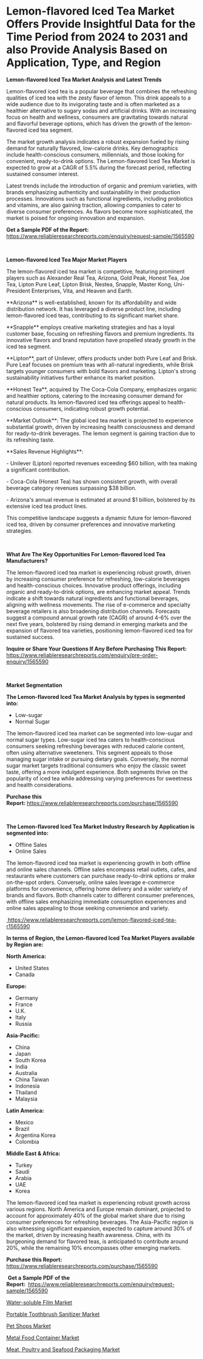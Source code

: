 <p><h1>Lemon-flavored Iced Tea Market Offers Provide Insightful Data for the Time Period from 2024 to 2031 and also Provide Analysis Based on Application, Type, and Region</h1></p><p><strong>Lemon-flavored Iced Tea Market Analysis and Latest Trends</strong></p>
<p><p>Lemon-flavored iced tea is a popular beverage that combines the refreshing qualities of iced tea with the zesty flavor of lemon. This drink appeals to a wide audience due to its invigorating taste and is often marketed as a healthier alternative to sugary sodas and artificial drinks. With an increasing focus on health and wellness, consumers are gravitating towards natural and flavorful beverage options, which has driven the growth of the lemon-flavored iced tea segment. </p><p>The market growth analysis indicates a robust expansion fueled by rising demand for naturally flavored, low-calorie drinks. Key demographics include health-conscious consumers, millennials, and those looking for convenient, ready-to-drink options. The Lemon-flavored Iced Tea Market is expected to grow at a CAGR of 5.5% during the forecast period, reflecting sustained consumer interest. </p><p>Latest trends include the introduction of organic and premium varieties, with brands emphasizing authenticity and sustainability in their production processes. Innovations such as functional ingredients, including probiotics and vitamins, are also gaining traction, allowing companies to cater to diverse consumer preferences. As flavors become more sophisticated, the market is poised for ongoing innovation and expansion.</p></p>
<p><strong>Get a Sample PDF of the Report:&nbsp;</strong> <a href="https://www.reliableresearchreports.com/enquiry/request-sample/1565590">https://www.reliableresearchreports.com/enquiry/request-sample/1565590</a></p>
<p>&nbsp;</p>
<p><strong>Lemon-flavored Iced Tea Major Market Players</strong></p>
<p><p>The lemon-flavored iced tea market is competitive, featuring prominent players such as Alexander Real Tea, Arizona, Gold Peak, Honest Tea, Joe Tea, Lipton Pure Leaf, Lipton Brisk, Nestea, Snapple, Master Kong, Uni-President Enterprises, Vita, and Heaven and Earth. </p><p>**Arizona** is well-established, known for its affordability and wide distribution network. It has leveraged a diverse product line, including lemon-flavored iced teas, contributing to its significant market share.</p><p>**Snapple** employs creative marketing strategies and has a loyal customer base, focusing on refreshing flavors and premium ingredients. Its innovative flavors and brand reputation have propelled steady growth in the iced tea segment.</p><p>**Lipton**, part of Unilever, offers products under both Pure Leaf and Brisk. Pure Leaf focuses on premium teas with all-natural ingredients, while Brisk targets younger consumers with bold flavors and marketing. Lipton's strong sustainability initiatives further enhance its market position.</p><p>**Honest Tea**, acquired by The Coca-Cola Company, emphasizes organic and healthier options, catering to the increasing consumer demand for natural products. Its lemon-flavored iced tea offerings appeal to health-conscious consumers, indicating robust growth potential.</p><p>**Market Outlook**: The global iced tea market is projected to experience substantial growth, driven by increasing health consciousness and demand for ready-to-drink beverages. The lemon segment is gaining traction due to its refreshing taste.</p><p>**Sales Revenue Highlights**: </p><p>- Unilever (Lipton) reported revenues exceeding $60 billion, with tea making a significant contribution.</p><p>- Coca-Cola (Honest Tea) has shown consistent growth, with overall beverage category revenues surpassing $38 billion.</p><p>- Arizona's annual revenue is estimated at around $1 billion, bolstered by its extensive iced tea product lines.</p><p>This competitive landscape suggests a dynamic future for lemon-flavored iced tea, driven by consumer preferences and innovative marketing strategies.</p></p>
<p>&nbsp;</p>
<p><strong>What Are The Key Opportunities For Lemon-flavored Iced Tea Manufacturers?</strong></p>
<p><p>The lemon-flavored iced tea market is experiencing robust growth, driven by increasing consumer preference for refreshing, low-calorie beverages and health-conscious choices. Innovative product offerings, including organic and ready-to-drink options, are enhancing market appeal. Trends indicate a shift towards natural ingredients and functional beverages, aligning with wellness movements. The rise of e-commerce and specialty beverage retailers is also broadening distribution channels. Forecasts suggest a compound annual growth rate (CAGR) of around 4-6% over the next five years, bolstered by rising demand in emerging markets and the expansion of flavored tea varieties, positioning lemon-flavored iced tea for sustained success.</p></p>
<p><strong>Inquire or Share Your Questions If Any Before Purchasing This Report:</strong> <a href="https://www.reliableresearchreports.com/enquiry/pre-order-enquiry/1565590">https://www.reliableresearchreports.com/enquiry/pre-order-enquiry/1565590</a></p>
<p>&nbsp;</p>
<p><strong>Market Segmentation</strong></p>
<p><strong>The Lemon-flavored Iced Tea Market Analysis by types is segmented into:</strong></p>
<p><ul><li>Low-sugar</li><li>Normal Sugar</li></ul></p>
<p><p>The lemon-flavored iced tea market can be segmented into low-sugar and normal sugar types. Low-sugar iced tea caters to health-conscious consumers seeking refreshing beverages with reduced calorie content, often using alternative sweeteners. This segment appeals to those managing sugar intake or pursuing dietary goals. Conversely, the normal sugar market targets traditional consumers who enjoy the classic sweet taste, offering a more indulgent experience. Both segments thrive on the popularity of iced tea while addressing varying preferences for sweetness and health considerations.</p></p>
<p><strong>Purchase this Report:&nbsp;</strong><a href="https://www.reliableresearchreports.com/purchase/1565590">https://www.reliableresearchreports.com/purchase/1565590</a></p>
<p>&nbsp;</p>
<p><strong>The Lemon-flavored Iced Tea Market Industry Research by Application is segmented into:</strong></p>
<p><ul><li>Offline Sales</li><li>Online Sales</li></ul></p>
<p><p>The lemon-flavored iced tea market is experiencing growth in both offline and online sales channels. Offline sales encompass retail outlets, cafes, and restaurants where customers can purchase ready-to-drink options or make on-the-spot orders. Conversely, online sales leverage e-commerce platforms for convenience, offering home delivery and a wider variety of brands and flavors. Both channels cater to different consumer preferences, with offline sales emphasizing immediate consumption experiences and online sales appealing to those seeking convenience and variety.</p></p>
<p><a href="https://www.reliableresearchreports.com/lemon-flavored-iced-tea-r1565590">&nbsp;https://www.reliableresearchreports.com/lemon-flavored-iced-tea-r1565590</a></p>
<p><strong>In terms of Region, the Lemon-flavored Iced Tea Market Players available by Region are:</strong></p>
<p>
    <p> <strong> North America: </strong>
        <ul>
            <li>United States</li>
            <li>Canada</li>
        </ul>
        </p> 
    <p> <strong> Europe: </strong>
        <ul>
            <li>Germany</li>
            <li>France</li>
            <li>U.K.</li>
            <li>Italy</li>
            <li>Russia</li>
        </ul>
        </p> 
    <p> <strong> Asia-Pacific: </strong>
        <ul>
            <li>China</li>
            <li>Japan</li>
            <li>South Korea</li>
            <li>India</li>
            <li>Australia</li>
            <li>China Taiwan</li>
            <li>Indonesia</li>
            <li>Thailand</li>
            <li>Malaysia</li>
        </ul>
        </p> 
    <p> <strong> Latin America: </strong>
        <ul>
            <li>Mexico</li>
            <li>Brazil</li>
            <li>Argentina Korea</li>
            <li>Colombia</li>
        </ul>
        </p> 
    <p> <strong> Middle East & Africa: </strong>
        <ul>
            <li>Turkey</li>
            <li>Saudi</li>
            <li>Arabia</li>
            <li>UAE</li>
            <li>Korea</li>
        </ul>
    </p>
    </p>
<p><p>The lemon-flavored iced tea market is experiencing robust growth across various regions. North America and Europe remain dominant, projected to account for approximately 40% of the global market share due to rising consumer preferences for refreshing beverages. The Asia-Pacific region is also witnessing significant expansion, expected to capture around 30% of the market, driven by increasing health awareness. China, with its burgeoning demand for flavored teas, is anticipated to contribute around 20%, while the remaining 10% encompasses other emerging markets.</p></p>
<p><strong>Purchase this Report: </strong><a href="https://www.reliableresearchreports.com/purchase/1565590">https://www.reliableresearchreports.com/purchase/1565590</a></p>
<p>&nbsp;<strong>Get a Sample PDF of the Report:&nbsp;&nbsp;</strong><a href="https://www.reliableresearchreports.com/enquiry/request-sample/1565590">https://www.reliableresearchreports.com/enquiry/request-sample/1565590</a></p>
<p><strong></strong></p>
<p><p><a href="https://github.com/hgf64gh/Market-Research-Report-List-1/blob/main/water-soluble-film-market.md">Water-soluble Film Market</a></p><p><a href="https://issuu.com/reportprime-2/docs/portable-toothbrush-sanitizer-marke_d85c0a6ad5d9f2">Portable Toothbrush Sanitizer Market</a></p><p><a href="https://www.linkedin.com/pulse/pet-shops-market-essentials-key-players-demand-drivers-4v4lf">Pet Shops Market</a></p><p><a href="https://medium.com/@chanhgui/emerging-trends-in-metal-food-container-market-global-outlook-and-future-prospects-from-2024-2031-ef5963e3eb06">Metal Food Container Market</a></p><p><a href="https://github.com/marloy8/Market-Research-Report-List-6/blob/main/meat-poultry-and-seafood-packaging-market.md">Meat, Poultry and Seafood Packaging Market</a></p></p>